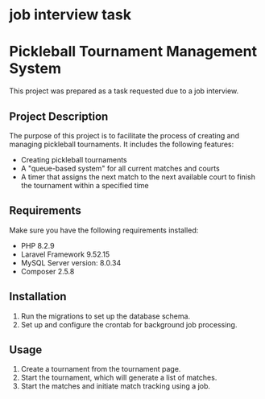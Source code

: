 # job interview task


# Pickleball Tournament Management System 

This project was prepared as a task requested due to a job interview. 

## Project Description
The purpose of this project is to facilitate the process of creating and managing pickleball tournaments. It includes the following features:

- Creating pickleball tournaments
- A "queue-based system" for all current matches and courts
- A timer that assigns the next match to the next available court to finish the tournament within a specified time

## Requirements
Make sure you have the following requirements installed:

- PHP 8.2.9
- Laravel Framework 9.52.15
- MySQL Server version: 8.0.34
- Composer 2.5.8

## Installation
1. Run the migrations to set up the database schema.
2. Set up and configure the crontab for background job processing.

## Usage
1. Create a tournament from the tournament page.
2. Start the tournament, which will generate a list of matches.
3. Start the matches and initiate match tracking using a job.
